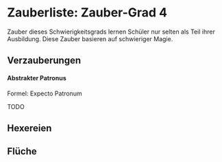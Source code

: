 # Zauberliste: Zauber-Grad 4

Zauber dieses Schwierigkeitsgrads lernen Schüler nur selten als Teil ihrer Ausbildung. Diese Zauber basieren auf schwieriger Magie.

## Verzauberungen

#### Abstrakter Patronus

Formel: Expecto Patronum

TODO

## Hexereien

## Flüche


